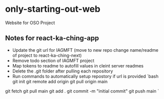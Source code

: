 # only-starting-out-web
Website for OSO Project

## Notes for react-ka-ching-app
* Update the git url for IAGMFT (move to new repo change name/readme of project to react-ka-ching-next)
* Remove todo section of IAGMFT project
* Map tokens to readme to autofill values in cleint server readmes
* Delete the .git folder after pulling each repository
* Run commands to automatically setup repostory if url is provided
`bash
git init
git remote add origin <repoURL>
git pull origin main

git fetch <repoURL>
git pull <repoURL> main
git add .
git commit -m "initial commit"
git push <repoURL> main
`
